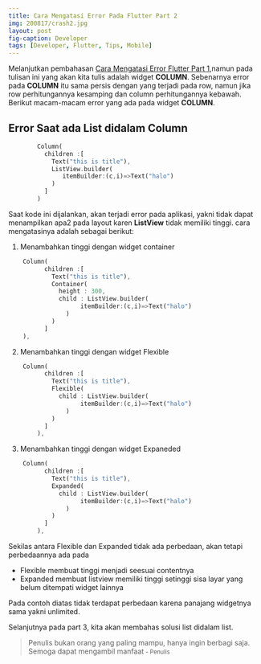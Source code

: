 ```yaml
---
title: Cara Mengatasi Error Pada Flutter Part 2
img: 200817/crash2.jpg
layout: post
fig-caption: Developer
tags: [Developer, Flutter, Tips, Mobile]
---
```


Melanjutkan pembahasan [Cara Mengatasi Error Flutter Part 1]({{site.url}}/2020/08/16/cara-mengatasi-error-flutter-part-1),namun pada tulisan ini yang akan kita tulis adalah widget **COLUMN**. Sebenarnya error pada **COLUMN** itu sama persis dengan yang terjadi pada row, namun jika row perhitungannya kesamping dan column perhitungannya kebawah. Berikut macam-macam error yang ada pada widget **COLUMN**.

## Error Saat ada List didalam Column ##

```dart
        Column(
          children :[
            Text("this is title"),
            ListView.builder(
               itemBuilder:(c,i)=>Text("halo")
            )
          ]
        )
```

Saat kode ini dijalankan, akan terjadi error pada aplikasi, yakni tidak dapat menampilkan apa2 pada layout karen **ListView** tidak memiliki tinggi. cara mengatasinya adalah sebagai berikut: 

1. Menambahkan tinggi dengan widget container

```dart
    Column(
          children :[
            Text("this is title"),
            Container(
              height : 300,
              child : ListView.builder(
                    itemBuilder:(c,i)=>Text("halo")
                )
            )
          ]
    ),
```

2. Menambahkan tinggi dengan widget Flexible

```dart
    Column(
          children :[
            Text("this is title"),
            Flexible(
              child : ListView.builder(
                    itemBuilder:(c,i)=>Text("halo")
                )
            )
          ]
        ),
```

3. Menambahkan tinggi dengan widget Expaneded

```dart
    Column(
          children :[
            Text("this is title"),
            Expanded(
              child : ListView.builder(
                    itemBuilder:(c,i)=>Text("halo")
                )
            )
          ]
        ),
```

Sekilas antara Flexible dan Expanded tidak ada perbedaan, akan tetapi perbedaannya ada pada 

- Flexible membuat tinggi menjadi seesuai contentnya
- Expanded membuat listview memiliki tinggi setinggi sisa layar yang belum ditempati widget lainnya

Pada contoh diatas tidak terdapat perbedaan karena panajang widgetnya sama yakni unlimited.

Selanjutnya pada part 3, kita akan membahas solusi list didalam list.

>Penulis bukan orang yang paling mampu, hanya ingin berbagi saja. Semoga dapat mengambil manfaat<small> - Penulis</small>